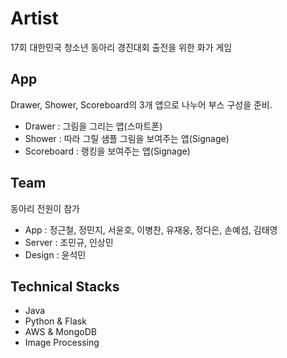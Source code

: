# Artist
17회 대한민국 청소년 동아리 경진대회 출전을 위한 화가 게임

## App
Drawer, Shower, Scoreboard의 3개 앱으로 나누어 부스 구성을 준비.

- Drawer : 그림을 그리는 앱(스마트폰)
- Shower : 따라 그릴 샘플 그림을 보여주는 앱(Signage)
- Scoreboard : 랭킹을 보여주는 앱(Signage)

## Team
동아리 전원이 참가

- App : 정근철, 정민지, 서윤호, 이병찬, 유재웅, 정다은, 손예섬, 김태영
- Server : 조민규, 인상민
- Design : 윤석민

## Technical Stacks
- Java
- Python & Flask
- AWS & MongoDB
- Image Processing
